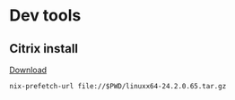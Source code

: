# Dev tools

## Citrix install

[Download](https://www.citrix.com/downloads/workspace-app/legacy-workspace-app-for-linux/workspace-app-for-linux-latest12.html)

`nix-prefetch-url file://$PWD/linuxx64-24.2.0.65.tar.gz`
